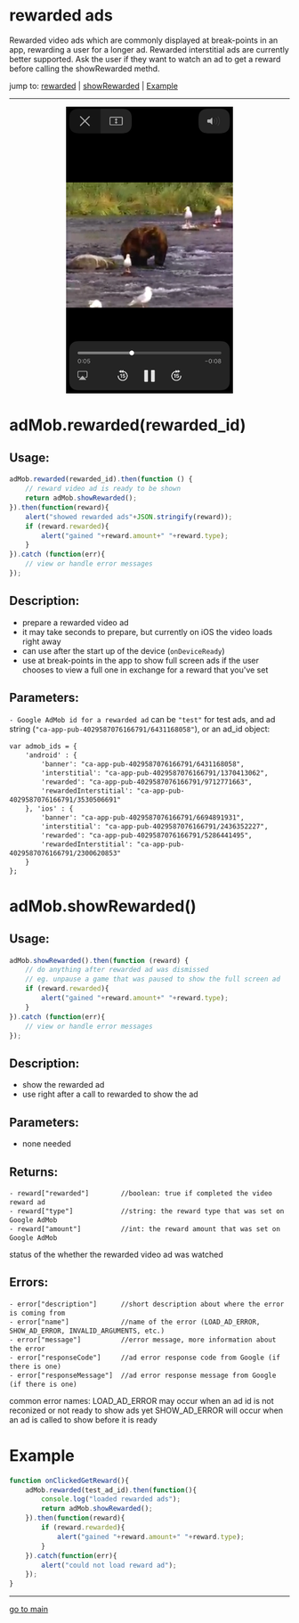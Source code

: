 # rewarded ads

Rewarded video ads which are commonly displayed at break-points in an app, rewarding a user for a longer ad.
Rewarded interstitial ads are currently better supported.
Ask the user if they want to watch an ad to get a reward before calling the showRewarded methd.

jump to: [rewarded](#rewarded) | [showRewarded](#show-rewarded) | [Example](#example)
<hr/>

<p align="center">
<img src="rewarded.png" alt="rewarded ad" width="300" align="center" />
</p>

# adMob.rewarded(rewarded_id) <a id="rewarded"></a><br>

## Usage:
```js
adMob.rewarded(rewarded_id).then(function () {
    // reward video ad is ready to be shown
    return adMob.showRewarded();
}).then(function(reward){
    alert("showed rewarded ads"+JSON.stringify(reward));
    if (reward.rewarded){
        alert("gained "+reward.amount+" "+reward.type);
    }
}).catch (function(err){
    // view or handle error messages
});
```

## Description:
 - prepare a rewarded video ad
 - it may take seconds to prepare, but currently on iOS the video loads right away
 - can use after the start up of the device (`onDeviceReady`)
 - use at break-points in the app to show full screen ads if the user chooses to view a full one in exchange for a reward that you've set

## Parameters:
` - Google AdMob id for a rewarded ad `
can be `"test"` for test ads, and ad string (`"ca-app-pub-4029587076166791/6431168058"`), or an ad_id object:
```
var admob_ids = {
    'android' : {
        'banner': "ca-app-pub-4029587076166791/6431168058",
        'interstitial': "ca-app-pub-4029587076166791/1370413062",
        'rewarded': "ca-app-pub-4029587076166791/9712771663",
        'rewardedInterstitial': "ca-app-pub-4029587076166791/3530506691"
    }, 'ios' : {
        'banner': "ca-app-pub-4029587076166791/6694891931",
        'interstitial': "ca-app-pub-4029587076166791/2436352227",
        'rewarded': "ca-app-pub-4029587076166791/5286441495",
        'rewardedInterstitial': "ca-app-pub-4029587076166791/2300620853"
    }
};
```

# adMob.showRewarded() <a id="show-rewarded"></a><br>

## Usage:
```js
adMob.showRewarded().then(function (reward) {
    // do anything after rewarded ad was dismissed
    // eg. unpause a game that was paused to show the full screen ad
    if (reward.rewarded){
        alert("gained "+reward.amount+" "+reward.type);
    }
}).catch (function(err){
    // view or handle error messages
});
```

## Description:
 - show the rewarded ad
 - use right after a call to rewarded to show the ad

## Parameters:
- none needed

## Returns:
```
- reward["rewarded"]        //boolean: true if completed the video reward ad 
- reward["type"]            //string: the reward type that was set on Google AdMob
- reward["amount"]          //int: the reward amount that was set on Google AdMob
```
status of the whether the rewarded video ad was watched

## Errors:
```
- error["description"]      //short description about where the error is coming from 
- error["name"]             //name of the error (LOAD_AD_ERROR, SHOW_AD_ERROR, INVALID_ARGUMENTS, etc.) 
- error["message"]          //error message, more information about the error
- error["responseCode"]     //ad error response code from Google (if there is one)
- error["responseMessage"]  //ad error response message from Google (if there is one)
```
common error names:
LOAD_AD_ERROR may occur when an ad id is not reconized or not ready to show ads yet
SHOW_AD_ERROR will occur when an ad is called to show before it is ready

# Example <a id="example"></a><br>
```js
function onClickedGetReward(){
    adMob.rewarded(test_ad_id).then(function(){
        console.log("loaded rewarded ads");
        return adMob.showRewarded();
    }).then(function(reward){
        if (reward.rewarded){
            alert("gained "+reward.amount+" "+reward.type);
        }
    }).catch(function(err){
        alert("could not load reward ad");
    });
}
```

<hr/>

<p align="center">

[go to main](../README.md#plugin-usage)

</p>
